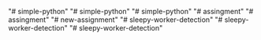 "# simple-python" 
"# simple-python" 
"# simple-python" 
"# assingment" 
"# assingment" 
"# new-assignment" 
"# sleepy-worker-detection" 
"# sleepy-worker-detection" 
"# sleepy-worker-detection" 
